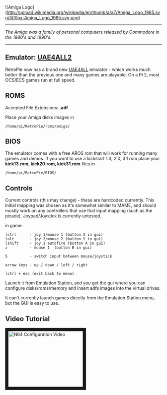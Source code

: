 ![Amiga Logo] (http://upload.wikimedia.org/wikipedia/en/thumb/a/a7/Amiga_Logo_1985.svg/500px-Amiga_Logo_1985.svg.png)
***

_The Amiga was a family of personal computers released by Commodore in the 1980's and 1990's._

***


## Emulator: [UAE4ALL2](https://github.com/joolswills/uae4all2)

RetroPie now has a brand new [UAE4ALL](https://github.com/joolswills/uae4all2) emulator - which works much better than the previous one and many games are playable. On a Pi 2, most OCS/ECS games run at full speed. 

## ROMS
Accepted File Extensions: **.adf**

 Place your Amiga disks images in

```shell
/home/pi/RetroPie/roms/amiga/
```

## BIOS
The emulator comes with a free AROS rom that will work for running many games and demos. 
If you want to
use a kickstart 1.3, 2.0, 3.1 rom place your **kick13.rom, kick20.rom, kick31.rom** files in 


```shell
/home/pi/RetroPie/BIOS/
```

## Controls
Current controls (this may change) - these are hardcoded currently. This initial mapping was chosen as it's somewhat similar to MAME, and should mostly work on any controllers that use that input mapping (such as the picade). Joypad/Joystick is currently untested.

in game:
```
lctrl      - joy 1/mouse 1 (button X in gui)
lalt       - joy 2/mouse 2 (button Y in gui)
lshift     - joy 1 autofire (button A in gui)
z          - mouse 1  (button B in gui)

5          - switch input between mouse/joystick

arrow keys - up / down / left / right

lctrl + esc (exit back to menu)
```

Launch it from Emulation Station, and you get the gui where you can configure disks/roms/memory and insert adfs images into the virtual drives. 

It can't currently launch games directly from the Emulation Station menu, but the GUI is easy to use.

## Video Tutorial

<a href="http://www.dailymotion.com/video/x2k4rsi_retropie-amiga-emulation-on-raspberry-pi_videogames
" target="_blank"><img src="https://lh5.ggpht.com/_keSPDjzzLDwZ1BweCKtPdjypbVYhKbvgdpxkEJguepdx43nXjVUoxMlgC32kKND4dM=w170" 
alt="N64 Configuration Video" width="240" height="180" border="10" /></a>